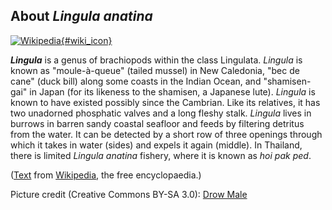 About *Lingula anatina*
-----------------------

[![Wikipedia](/img/wikipedia_logo_v2_en.png){#wiki_icon}](http://en.wikipedia.org/wiki/Lingula_(brachiopod))

***Lingula*** is a genus of brachiopods within the class Lingulata.
*Lingula* is known as \"moule-à-queue\" (tailed mussel) in New
Caledonia, \"bec de cane\" (duck bill) along some coasts in the Indian
Ocean, and \"shamisen-gai\" in Japan (for its likeness to the shamisen,
a Japanese lute). *Lingula* is known to have existed possibly since the
Cambrian. Like its relatives, it has two unadorned phosphatic valves and
a long fleshy stalk. *Lingula* lives in burrows in barren sandy coastal
seafloor and feeds by filtering detritus from the water. It can be
detected by a short row of three openings through which it takes in
water (sides) and expels it again (middle). In Thailand, there is
limited *Lingula anatina* fishery, where it is known as *hoi pak ped*.

([Text](http://en.wikipedia.org/wiki/Lingula_(brachiopod)) from
[Wikipedia](http://en.wikipedia.org/), the free encyclopaedia.)

Picture credit (Creative Commons BY-SA 3.0): [Drow
Male](https://commons.wikimedia.org/wiki/File:Lingula_anatina_7.JPG)
